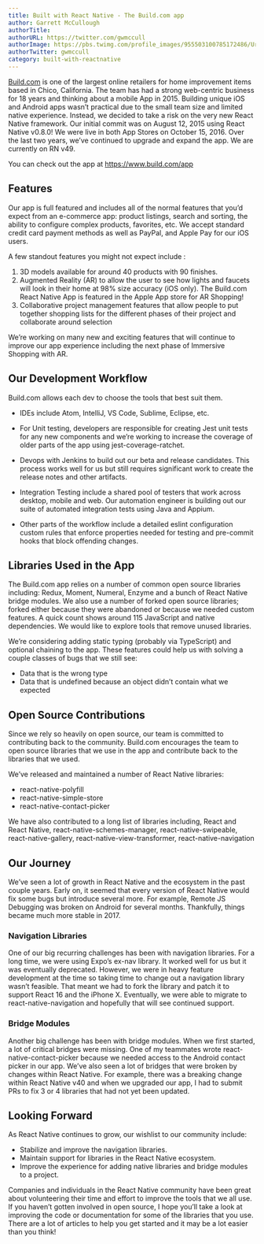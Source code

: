 ```yaml
---
title: Built with React Native - The Build.com app
author: Garrett McCullough
authorTitle:
authorURL: https://twitter.com/gwmccull
authorImage: https://pbs.twimg.com/profile_images/955503100785172486/UrMKkQXc_400x400.jpg
authorTwitter: gwmccull
category: built-with-reactnative
---
```


[Build.com](https://www.build.com/) is one of the largest online retailers for home improvement items based in Chico, California. The team has had a strong web-centric business for 18 years and thinking about a mobile App in 2015. Building unique iOS and Android apps wasn’t practical due to the small team size and limited native experience. Instead, we decided to take a risk on the very new React Native framework. Our initial commit was on August 12, 2015 using React Native v0.8.0! We were live in both App Stores on October 15, 2016. Over the last two years, we’ve continued to upgrade and expand the app. We are currently on RN v49.

You can check out the app at https://www.build.com/app

## Features

Our app is full featured and includes all of the normal features that you’d expect from an e-commerce app: product listings, search and sorting, the ability to configure complex products, favorites, etc. We accept standard credit card payment methods as well as PayPal, and Apple Pay for our iOS users.

A few standout features you might not expect include :

1.  3D models available for around 40 products with 90 finishes.
2.  Augmented Reality (AR) to allow the user to see how lights and faucets will look in their home at 98% size accuracy (iOS only). The Build.com React Native App is featured in the Apple App store for AR Shopping!
3.  Collaborative project management features that allow people to put together shopping lists for the different phases of their project and collaborate around selection

We’re working on many new and exciting features that will continue to improve our app experience including the next phase of Immersive Shopping with AR.

## Our Development Workflow

Build.com allows each dev to choose the tools that best suit them.

* IDEs include Atom, IntelliJ, VS Code, Sublime, Eclipse, etc.

* For Unit testing, developers are responsible for creating Jest unit tests for any new components and we’re working to increase the coverage of older parts of the app using jest-coverage-ratchet.
* Devops with Jenkins to build out our beta and release candidates. This process works well for us but still requires significant work to create the release notes and other artifacts.
* Integration Testing include a shared pool of testers that work across desktop, mobile and web. Our automation engineer is building out our suite of automated integration tests using Java and Appium.
* Other parts of the workflow include a detailed eslint configuration custom rules that enforce properties needed for testing and pre-commit hooks that block offending changes.

## Libraries Used in the App

The Build.com app relies on a number of common open source libraries including: Redux, Moment, Numeral, Enzyme and a bunch of React Native bridge modules. We also use a number of forked open source libraries; forked either because they were abandoned or because we needed custom features. A quick count shows around 115 JavaScript and native dependencies. We would like to explore tools that remove unused libraries.

We’re considering adding static typing (probably via TypeScript) and optional chaining to the app. These features could help us with solving a couple classes of bugs that we still see:

* Data that is the wrong type
* Data that is undefined because an object didn’t contain what we expected

## Open Source Contributions

Since we rely so heavily on open source, our team is committed to contributing back to the community. Build.com encourages the team to open source libraries that we use in the app and contribute back to the libraries that we used.

We’ve released and maintained a number of React Native libraries:

* react-native-polyfill
* react-native-simple-store
* react-native-contact-picker

We have also contributed to a long list of libraries including, React and React Native, react-native-schemes-manager, react-native-swipeable, react-native-gallery, react-native-view-transformer, react-native-navigation

## Our Journey

We’ve seen a lot of growth in React Native and the ecosystem in the past couple years. Early on, it seemed that every version of React Native would fix some bugs but introduce several more. For example, Remote JS Debugging was broken on Android for several months. Thankfully, things became much more stable in 2017.

### Navigation Libraries

One of our big recurring challenges has been with navigation libraries. For a long time, we were using Expo’s ex-nav library. It worked well for us but it was eventually deprecated. However, we were in heavy feature development at the time so taking time to change out a navigation library wasn’t feasible. That meant we had to fork the library and patch it to support React 16 and the iPhone X. Eventually, we were able to migrate to react-native-navigation and hopefully that will see continued support.

### Bridge Modules

Another big challenge has been with bridge modules. When we first started, a lot of critical bridges were missing. One of my teammates wrote react-native-contact-picker because we needed access to the Android contact picker in our app. We’ve also seen a lot of bridges that were broken by changes within React Native. For example, there was a breaking change within React Native v40 and when we upgraded our app, I had to submit PRs to fix 3 or 4 libraries that had not yet been updated.

## Looking Forward

As React Native continues to grow, our wishlist to our community include:

* Stabilize and improve the navigation libraries.
* Maintain support for libraries in the React Native ecosystem.
* Improve the experience for adding native libraries and bridge modules to a project.

Companies and individuals in the React Native community have been great about volunteering their time and effort to improve the tools that we all use. If you haven’t gotten involved in open source, I hope you’ll take a look at improving the code or documentation for some of the libraries that you use. There are a lot of articles to help you get started and it may be a lot easier than you think!
